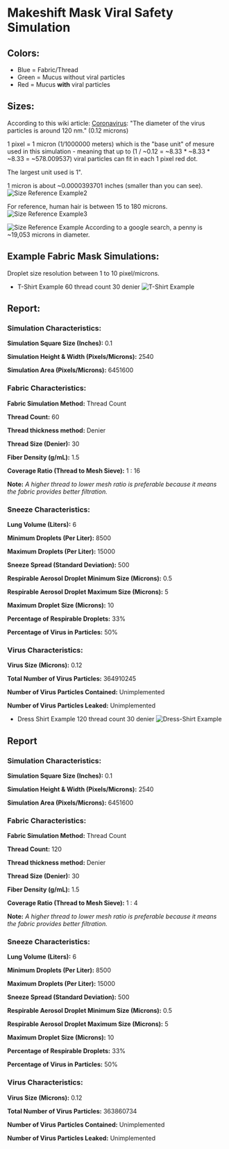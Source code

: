 # Makeshift Mask Viral Safety Simulation

## Colors:
* Blue = Fabric/Thread
* Green = Mucus without viral particles
* Red = Mucus **with** viral particles


## Sizes:
According to this wiki article: [Coronavirus]( https://en.wikipedia.org/wiki/Coronavirus): "The diameter of the virus particles is around 120 nm." (0.12 microns)

1 pixel = 1 micron (1/1000000 meters) which is the "base unit" of mesure used in this simulation - meaning that up to  (1 / ~0.12 = ~8.33 * ~8.33 * ~8.33 = ~578.009537)  viral particles can fit in each 1 pixel red dot.

The largest unit used is 1".

1 micron is about ~0.0000393701 inches (smaller than you can see).
![Size Reference Example2](https://raw.githubusercontent.com/geekgirljoy/MakeshiftMaskViralSafetySimulation/master/SizeReferenceExample2.png)

For reference, human hair is between 15 to 180 microns.
![Size Reference Example3](https://raw.githubusercontent.com/geekgirljoy/MakeshiftMaskViralSafetySimulation/master/SizeReferenceExample3.png)

![Size Reference Example](https://raw.githubusercontent.com/geekgirljoy/MakeshiftMaskViralSafetySimulation/master/SizeReferenceExample.png)
According to a google search, a penny is ~19,053 microns in diameter.

## Example Fabric Mask Simulations:

Droplet size resolution between 1 to 10 pixel/microns.

* T-Shirt Example 60 thread count 30 denier
![T-Shirt Example](https://raw.githubusercontent.com/geekgirljoy/MakeshiftMaskViralSafetySimulation/master/t-shirt-result.png)

## Report: 

### Simulation Characteristics:

**Simulation Square Size (Inches):** 0.1

**Simulation Height & Width (Pixels/Microns):** 2540

**Simulation Area (Pixels/Microns):** 6451600


### Fabric Characteristics:

**Fabric Simulation Method:** Thread Count

**Thread Count:** 60

**Thread thickness method:** Denier

**Thread Size (Denier):** 30

**Fiber Density (g/mL):** 1.5

**Coverage Ratio (Thread to Mesh Sieve):** 1 : 16

**Note:** *A higher thread to lower mesh ratio is preferable because it means the fabric provides better filtration.*


### Sneeze Characteristics:

**Lung Volume (Liters):** 6

**Minimum Droplets (Per Liter):** 8500

**Maximum Droplets (Per Liter):** 15000

**Sneeze Spread (Standard Deviation):** 500

**Respirable Aerosol Droplet Minimum Size (Microns):** 0.5

**Respirable Aerosol Droplet Maximum Size (Microns):** 5

**Maximum Droplet Size (Microns):** 10

**Percentage of Respirable Droplets:** 33%

**Percentage of Virus in Particles:**  50%


### Virus Characteristics:

**Virus Size (Microns):** 0.12

**Total Number of Virus Particles:** 364910245

**Number of Virus Particles Contained:** Unimplemented

**Number of Virus Particles Leaked:** Unimplemented



* Dress Shirt Example 120 thread count 30 denier
![Dress-Shirt Example](https://raw.githubusercontent.com/geekgirljoy/MakeshiftMaskViralSafetySimulation/master/dress-shirt-result.png)

## Report

### Simulation Characteristics:

**Simulation Square Size (Inches):** 0.1

**Simulation Height & Width (Pixels/Microns):** 2540

**Simulation Area (Pixels/Microns):** 6451600


### Fabric Characteristics:

**Fabric Simulation Method:** Thread Count

**Thread Count:** 120

**Thread thickness method:** Denier

**Thread Size (Denier):** 30

**Fiber Density (g/mL):** 1.5

**Coverage Ratio (Thread to Mesh Sieve):** 1 : 4

**Note:** *A higher thread to lower mesh ratio is preferable because it means the fabric provides better filtration.*


### Sneeze Characteristics:

**Lung Volume (Liters):** 6

**Minimum Droplets (Per Liter):** 8500

**Maximum Droplets (Per Liter):** 15000

**Sneeze Spread (Standard Deviation):** 500

**Respirable Aerosol Droplet Minimum Size (Microns):** 0.5

**Respirable Aerosol Droplet Maximum Size (Microns):** 5

**Maximum Droplet Size (Microns):** 10

**Percentage of Respirable Droplets:** 33%

**Percentage of Virus in Particles:** 50%


### Virus Characteristics:

**Virus Size (Microns):** 0.12

**Total Number of Virus Particles:** 363860734

**Number of Virus Particles Contained:** Unimplemented

**Number of Virus Particles Leaked:** Unimplemented
